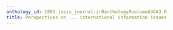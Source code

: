 ```yaml
---
anthology_id: 1985.jasis_journal-ir0anthology0volumeA36A3.0
title: Perspectives on ... international information issues
---
```

